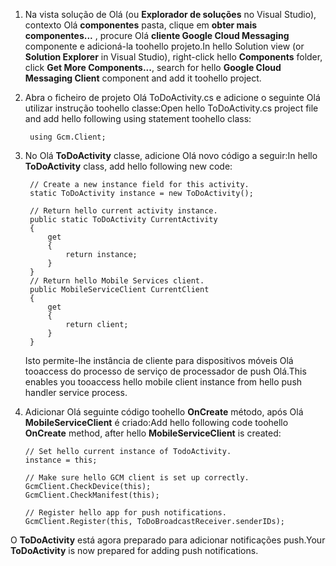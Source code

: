 
1. <span data-ttu-id="45640-101">Na vista solução de Olá (ou **Explorador de soluções** no Visual Studio), contexto Olá **componentes** pasta, clique em **obter mais componentes...** , procure Olá **cliente Google Cloud Messaging** componente e adicioná-la toohello projeto.</span><span class="sxs-lookup"><span data-stu-id="45640-101">In hello Solution view (or **Solution Explorer** in Visual Studio), right-click hello **Components** folder, click  **Get More Components...**, search for hello **Google Cloud Messaging Client** component and add it toohello project.</span></span>
2. <span data-ttu-id="45640-102">Abra o ficheiro de projeto Olá ToDoActivity.cs e adicione o seguinte Olá utilizar instrução toohello classe:</span><span class="sxs-lookup"><span data-stu-id="45640-102">Open hello ToDoActivity.cs project file and add hello following using statement toohello class:</span></span>
   
        using Gcm.Client;
3. <span data-ttu-id="45640-103">No Olá **ToDoActivity** classe, adicione Olá novo código a seguir:</span><span class="sxs-lookup"><span data-stu-id="45640-103">In hello **ToDoActivity** class, add hello following new code:</span></span> 
   
        // Create a new instance field for this activity.
        static ToDoActivity instance = new ToDoActivity();
   
        // Return hello current activity instance.
        public static ToDoActivity CurrentActivity
        {
            get
            {
                return instance;
            }
        }
        // Return hello Mobile Services client.
        public MobileServiceClient CurrentClient
        {
            get
            {
                return client;
            }
        }
   
    <span data-ttu-id="45640-104">Isto permite-lhe instância de cliente para dispositivos móveis Olá tooaccess do processo de serviço de processador de push Olá.</span><span class="sxs-lookup"><span data-stu-id="45640-104">This enables you tooaccess hello mobile client instance from hello push handler service process.</span></span>
4. <span data-ttu-id="45640-105">Adicionar Olá seguinte código toohello **OnCreate** método, após Olá **MobileServiceClient** é criado:</span><span class="sxs-lookup"><span data-stu-id="45640-105">Add hello following code toohello **OnCreate** method, after hello **MobileServiceClient** is created:</span></span>
   
       // Set hello current instance of TodoActivity.
       instance = this;
   
       // Make sure hello GCM client is set up correctly.
       GcmClient.CheckDevice(this);
       GcmClient.CheckManifest(this);
   
       // Register hello app for push notifications.
       GcmClient.Register(this, ToDoBroadcastReceiver.senderIDs);

<span data-ttu-id="45640-106">O **ToDoActivity** está agora preparado para adicionar notificações push.</span><span class="sxs-lookup"><span data-stu-id="45640-106">Your **ToDoActivity** is now prepared for adding push notifications.</span></span>

